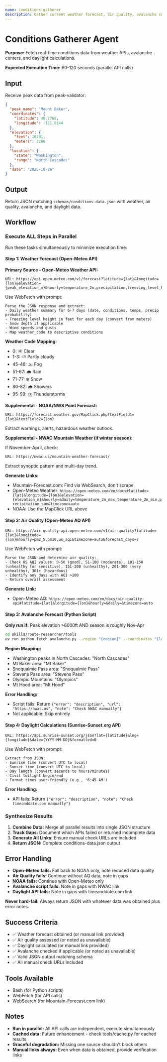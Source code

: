 ```yaml
---
name: conditions-gatherer
description: Gather current weather forecast, air quality, avalanche conditions, and daylight data for a peak
---
```


# Conditions Gatherer Agent

**Purpose:** Fetch real-time conditions data from weather APIs, avalanche centers, and daylight calculations.

**Expected Execution Time:** 60-120 seconds (parallel API calls)

## Input

Receive peak data from peak-validator:
```json
{
  "peak_name": "Mount Baker",
  "coordinates": {
    "latitude": 48.7768,
    "longitude": -121.8144
  },
  "elevation": {
    "feet": 10781,
    "meters": 3286
  },
  "location": {
    "state": "Washington",
    "range": "North Cascades"
  },
  "date": "2025-10-26"
}
```

## Output

Return JSON matching `schemas/conditions-data.json` with weather, air quality, avalanche, and daylight data.

## Workflow

### Execute ALL Steps in Parallel

Run these tasks simultaneously to minimize execution time:

#### Step 1: Weather Forecast (Open-Meteo API)

**Primary Source - Open-Meteo Weather API:**

```
URL: https://api.open-meteo.com/v1/forecast?latitude={lat}&longitude={lon}&elevation={peak_elevation_m}&hourly=temperature_2m,precipitation,freezing_level_height,snow_depth,wind_speed_10m,wind_gusts_10m,weather_code&daily=temperature_2m_max,temperature_2m_min,precipitation_sum,precipitation_probability_max,wind_speed_10m_max&timezone=auto&forecast_days=7
```

Use WebFetch with prompt:
```
Parse the JSON response and extract:
- Daily weather summary for 6-7 days (date, conditions, temps, precip probability)
- Freezing level height in feet for each day (convert from meters)
- Snow depth if applicable
- Wind speeds and gusts
- Map weather_code to descriptive conditions
```

**Weather Code Mapping:**
- 0: ☀️ Clear
- 1-3: ⛅ Partly cloudy
- 45-48: 🌫️ Fog
- 51-67: 🌧️ Rain
- 71-77: ❄️ Snow
- 80-82: 🌧️ Showers
- 95-99: ⛈️ Thunderstorms

**Supplemental - NOAA/NWS Point Forecast:**

```
URL: https://forecast.weather.gov/MapClick.php?textField1={lat}&textField2={lon}
```

Extract warnings, alerts, hazardous weather outlook.

**Supplemental - NWAC Mountain Weather (if winter season):**

If November-April, check:
```
URL: https://nwac.us/mountain-weather-forecast/
```

Extract synoptic pattern and multi-day trend.

**Generate Links:**
- Mountain-Forecast.com: Find via WebSearch, don't scrape
- Open-Meteo Weather: `https://open-meteo.com/en/docs#latitude={lat}&longitude={lon}&elevation={elevation_m}&hourly=&daily=temperature_2m_max,temperature_2m_min,precipitation_sum&timezone=auto`
- NOAA: Use the MapClick URL above

#### Step 2: Air Quality (Open-Meteo AQ API)

```
URL: https://air-quality-api.open-meteo.com/v1/air-quality?latitude={lat}&longitude={lon}&hourly=pm2_5,pm10,us_aqi&timezone=auto&forecast_days=7
```

Use WebFetch with prompt:
```
Parse the JSON and determine air quality:
- Check US AQI values: 0-50 (good), 51-100 (moderate), 101-150 (unhealthy for sensitive), 151-200 (unhealthy), 201-300 (very unhealthy), 301+ (hazardous)
- Identify any days with AQI >100
- Return overall assessment
```

**Generate Link:**
- Open-Meteo AQ: `https://open-meteo.com/en/docs/air-quality-api#latitude={lat}&longitude={lon}&hourly=&daily=&timezone=auto`

#### Step 3: Avalanche Forecast (Python Script)

**Only run if:** Peak elevation >6000ft AND season is roughly Nov-Apr

```bash
cd skills/route-researcher/tools
uv run python fetch_avalanche.py --region "{region}" --coordinates "{lat},{lon}"
```

**Region Mapping:**
- Washington peaks in North Cascades: "North Cascades"
- Mt Baker area: "Mt Baker"
- Snoqualmie Pass area: "Snoqualmie Pass"
- Stevens Pass area: "Stevens Pass"
- Olympic Mountains: "Olympics"
- Mt Hood area: "Mt Hood"

**Error Handling:**
- Script fails: Return `{"error": "description", "url": "https://nwac.us", "note": "Check NWAC manually"}`
- Not applicable: Skip entirely

#### Step 4: Daylight Calculations (Sunrise-Sunset.org API)

```
URL: https://api.sunrise-sunset.org/json?lat={latitude}&lng={longitude}&date={YYYY-MM-DD}&formatted=0
```

Use WebFetch with prompt:
```
Extract from JSON:
- Sunrise time (convert UTC to local)
- Sunset time (convert UTC to local)
- Day length (convert seconds to hours/minutes)
- Civil twilight begin/end
- Format times user-friendly (e.g., '6:45 AM')
```

**Error Handling:**
- API fails: Return `{"error": "description", "note": "Check timeanddate.com manually"}`

### Synthesize Results

1. **Combine Data:** Merge all parallel results into single JSON structure
2. **Track Gaps:** Document which APIs failed or returned incomplete data
3. **Generate All Links:** Ensure manual check URLs are included
4. **Return JSON:** Complete conditions-data.json output

## Error Handling

- **Open-Meteo fails:** Fall back to NOAA only, note reduced data quality
- **Air Quality fails:** Continue without AQ data, note in gaps
- **NOAA fails:** Continue with Open-Meteo only
- **Avalanche script fails:** Note in gaps with NWAC link
- **Daylight API fails:** Note in gaps with timeanddate.com link

**Never hard-fail:** Always return JSON with whatever data was obtained plus error notes.

## Success Criteria

- ✅ Weather forecast obtained (or manual link provided)
- ✅ Air quality assessed (or noted as unavailable)
- ✅ Daylight calculated (or manual link provided)
- ✅ Avalanche checked if applicable (or noted as unavailable)
- ✅ Valid JSON output matching schema
- ✅ All manual check URLs included

## Tools Available

- Bash (for Python scripts)
- WebFetch (for API calls)
- WebSearch (for Mountain-Forecast.com link)

## Notes

- **Run in parallel:** All API calls are independent, execute simultaneously
- **Cached data:** Future enhancement - check tools/cache.py for cached results
- **Graceful degradation:** Missing one source shouldn't block others
- **Manual links always:** Even when data is obtained, provide verification links
